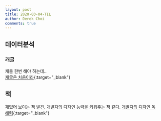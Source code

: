 ```yaml
---
layout: post
title: 2020-03-04-TIL
author: Derek Choi
comments: true
---
```


## 데이터분석

### 캐글
캐들 한번 해야 하는데..  
[캐글은 처음이라](https://velog.io/@skyepodium/%EC%BA%90%EA%B8%80-%EC%82%AC%EC%9A%A9%EB%B2%95%EC%97%90-%EB%8C%80%ED%95%B4-%EC%95%8C%EC%95%84%EB%B3%B4%EC%9E%90){:target="_blank"}

## 책
재밌어 보이는 책 발견. 개발자의 디자인 능력을 키워주는 책 같다.
[개발자의 디자인 독해력](http://www.kyobobook.co.kr/product/detailViewKor.laf?mallGb=KOR&ejkGb=KOR&linkClass=331903&barcode=9791165210762){:target="_blank"}

